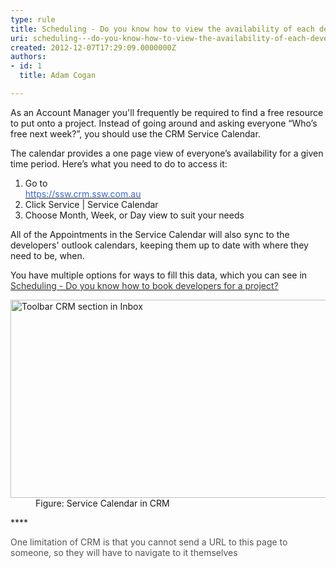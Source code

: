```yaml
---
type: rule
title: Scheduling - Do you know how to view the availability of each developer? (Resource Scheduling)
uri: scheduling---do-you-know-how-to-view-the-availability-of-each-developer-resource-scheduling
created: 2012-12-07T17:29:09.0000000Z
authors:
- id: 1
  title: Adam Cogan

---
```


 
As an Account Manager you'll frequently be required to find a free resource to put          onto a project. Instead of going around and asking everyone “Who’s free          next week?”, you should use the CRM Service Calendar.

The calendar provides          a one page view of everyone’s availability for a given time period. Here’s          what you need to do to access it:


1. Go to <br>         [<font color="#3a66cc">https&#58;//ssw.crm.ssw.com.au</font>](https&#58;//ssw.crm.ssw.com.au/)
2. Click Service | Service Calendar
3. Choose Month, Week, or Day view to suit your needs




All of the Appointments in the Service Calendar will also sync to the developers' outlook calendars, keeping them up to date with where they need to be, when.

 
You have multiple options for ways to fill this data, which you can see in [<font color="#333333">Scheduling - Do you know how to book developers for a project?</font>](/Communication/RulesToBetterCRMForUsers/Pages/How-to-book-developers-for-a-project.aspx)


<dl class="image"><dt><img alt="Toolbar CRM section in Inbox" src="/Communication/RulesToBetterCRMForUsers/PublishingImages/CRMServiceCalendar.jpg" style="width&#58;600px;height&#58;317px;"></dt>
            <dd>
              Figure&#58; Service Calendar in CRM </dd></dl>
**<font color="#555555"></font>**

<font color="#555555">One limitation of CRM is that you cannot send a URL to this page to someone, so they will have to navigate to it themselves</font>
<dl class="image">          </dl>
